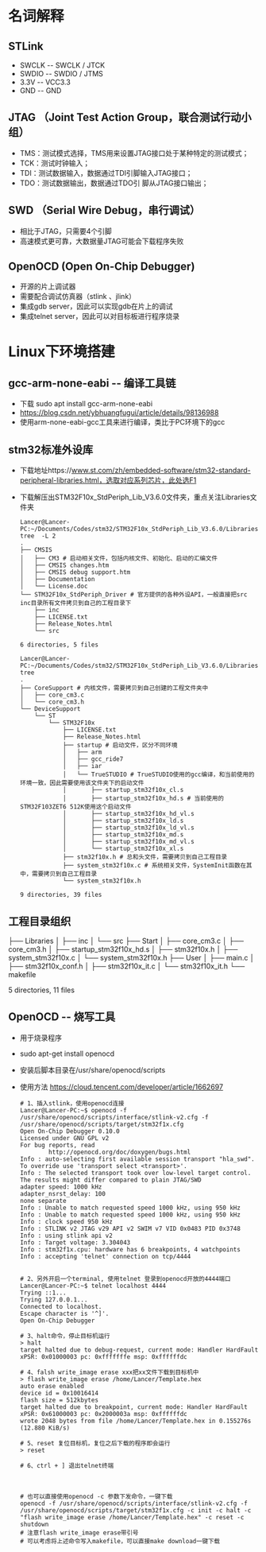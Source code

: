 # 名词解释

## STLink

- SWCLK -- SWCLK / JTCK
- SWDIO -- SWDIO / JTMS
- 3.3V -- VCC3.3
- GND -- GND

## JTAG （Joint Test Action Group，联合测试行动小组）

- TMS：测试模式选择，TMS用来设置JTAG接口处于某种特定的测试模式；
- TCK：测试时钟输入；
- TDI：测试数据输入，数据通过TDI引脚输入JTAG接口；
- TDO：测试数据输出，数据通过TDO引 脚从JTAG接口输出；

## SWD （Serial Wire Debug，串行调试）

- 相比于JTAG，只需要4个引脚
- 高速模式更可靠，大数据量JTAG可能会下载程序失败

## OpenOCD (Open On-Chip Debugger)

- 开源的片上调试器
- 需要配合调试仿真器（stlink 、jlink）
- 集成gdb server，因此可以实现gdb在片上的调试
- 集成telnet server，因此可以对目标板进行程序烧录

# Linux下环境搭建

## gcc-arm-none-eabi -- 编译工具链

- 下载 sudo apt install gcc-arm-none-eabi
- https://blog.csdn.net/ybhuangfugui/article/details/98136988
- 使用arm-none-eabi-gcc工具来进行编译，类比于PC环境下的gcc



## stm32标准外设库

- 下载地址https://www.st.com/zh/embedded-software/stm32-standard-peripheral-libraries.html，选取对应系列芯片，此处选F1

- 下载解压出STM32F10x_StdPeriph_Lib_V3.6.0文件夹，重点关注Libraries文件夹

  ```shell
  Lancer@Lancer-PC:~/Documents/Codes/stm32/STM32F10x_StdPeriph_Lib_V3.6.0/Libraries$ tree  -L 2
  .
  ├── CMSIS
  │   ├── CM3 # 启动相关文件，包括内核文件、初始化、启动的汇编文件
  │   ├── CMSIS changes.htm
  │   ├── CMSIS debug support.htm
  │   ├── Documentation
  │   └── License.doc
  └── STM32F10x_StdPeriph_Driver # 官方提供的各种外设API，一般直接把src inc目录所有文件拷贝到自己的工程目录下
      ├── inc
      ├── LICENSE.txt
      ├── Release_Notes.html
      └── src
  
  6 directories, 5 files
  
  ```

  ```shell
  Lancer@Lancer-PC:~/Documents/Codes/stm32/STM32F10x_StdPeriph_Lib_V3.6.0/Libraries/CMSIS/CM3$ tree  
  .
  ├── CoreSupport # 内核文件，需要拷贝到自己创建的工程文件夹中
  │   ├── core_cm3.c
  │   └── core_cm3.h
  └── DeviceSupport
      └── ST
          └── STM32F10x
              ├── LICENSE.txt
              ├── Release_Notes.html
              ├── startup # 启动文件，区分不同环境
              │   ├── arm
              │   ├── gcc_ride7
              │   ├── iar
              │   └── TrueSTUDIO # TrueSTUDIO使用的gcc编译，和当前使用的环境一致，因此需要使用该文件夹下的启动文件
              │       ├── startup_stm32f10x_cl.s
              │       ├── startup_stm32f10x_hd.s # 当前使用的STM32F103ZET6 512K使用这个启动文件
              │       ├── startup_stm32f10x_hd_vl.s
              │       ├── startup_stm32f10x_ld.s
              │       ├── startup_stm32f10x_ld_vl.s
              │       ├── startup_stm32f10x_md.s
              │       ├── startup_stm32f10x_md_vl.s
              │       └── startup_stm32f10x_xl.s
              ├── stm32f10x.h # 总和头文件，需要拷贝到自己工程目录
              ├── system_stm32f10x.c # 系统相关文件，SystemInit函数在其中，需要拷贝到自己工程目录
              └── system_stm32f10x.h
  
  9 directories, 39 files
  
  ```

  

## 工程目录组织

├── Libraries
│   ├── inc
│   └── src
├── Start
│   ├── core_cm3.c
│   ├── core_cm3.h
│   ├── startup_stm32f10x_hd.s
│   ├── stm32f10x.h
│   ├── system_stm32f10x.c
│   └── system_stm32f10x.h
├── User
│   ├── main.c
│   ├── stm32f10x_conf.h
│   ├── stm32f10x_it.c
│   └── stm32f10x_it.h
└── makefile

5 directories, 11 files

## OpenOCD -- 烧写工具

- 用于烧录程序

- sudo apt-get install openocd

- 安装后脚本目录在/usr/share/openocd/scripts

- 使用方法 https://cloud.tencent.com/developer/article/1662697

  ```shell
  # 1、插入stlink，使用openocd连接
  Lancer@Lancer-PC:~$ openocd -f /usr/share/openocd/scripts/interface/stlink-v2.cfg -f /usr/share/openocd/scripts/target/stm32f1x.cfg  
  Open On-Chip Debugger 0.10.0
  Licensed under GNU GPL v2
  For bug reports, read
          http://openocd.org/doc/doxygen/bugs.html
  Info : auto-selecting first available session transport "hla_swd". To override use 'transport select <transport>'.
  Info : The selected transport took over low-level target control. The results might differ compared to plain JTAG/SWD
  adapter speed: 1000 kHz
  adapter_nsrst_delay: 100
  none separate
  Info : Unable to match requested speed 1000 kHz, using 950 kHz
  Info : Unable to match requested speed 1000 kHz, using 950 kHz
  Info : clock speed 950 kHz
  Info : STLINK v2 JTAG v29 API v2 SWIM v7 VID 0x0483 PID 0x3748
  Info : using stlink api v2
  Info : Target voltage: 3.304043
  Info : stm32f1x.cpu: hardware has 6 breakpoints, 4 watchpoints
  Info : accepting 'telnet' connection on tcp/4444
  
  
  # 2、另外开启一个terminal, 使用telnet 登录到openocd开放的4444端口
  Lancer@Lancer-PC:~$ telnet localhost 4444
  Trying ::1...
  Trying 127.0.0.1...
  Connected to localhost.
  Escape character is '^]'.
  Open On-Chip Debugger
  
  # 3、halt命令，停止目标机运行
  > halt 
  target halted due to debug-request, current mode: Handler HardFault
  xPSR: 0x01000003 pc: 0xfffffffe msp: 0xffffffdc
  
  # 4、falsh write_image erase xxx把xx文件下载到目标机中
  > flash write_image erase /home/Lancer/Template.hex 
  auto erase enabled
  device id = 0x10016414
  flash size = 512kbytes
  target halted due to breakpoint, current mode: Handler HardFault
  xPSR: 0x61000003 pc: 0x2000003a msp: 0xffffffdc
  wrote 2048 bytes from file /home/Lancer/Template.hex in 0.155276s (12.880 KiB/s)
  
  # 5、reset 复位目标机，复位之后下载的程序即会运行
  > reset
  
  # 6、ctrl + ] 退出telnet终端
  ```
  
  ​	
  
  ```shell
  # 也可以直接使用openocd -c 参数下发命令，一键下载
  openocd -f /usr/share/openocd/scripts/interface/stlink-v2.cfg -f /usr/share/openocd/scripts/target/stm32f1x.cfg -c init -c halt -c "flash write_image erase /home/Lancer/Template.hex" -c reset -c shutdown
  # 注意flash write_image erase带引号
  # 可以考虑将上述命令写入makefile，可以直接make download一键下载
  ```
